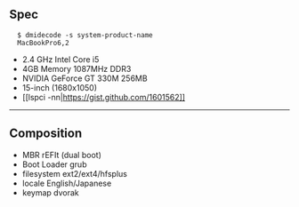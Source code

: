 ## Spec```  $ dmidecode -s system-product-name  MacBookPro6,2```* 2.4 GHz Intel Core i5* 4GB Memory 1087MHz DDR3* NVIDIA GeForce GT 330M 256MB* 15-inch (1680x1050)* [[lspci -nn|https://gist.github.com/1601562]]-----## Composition* MBR rEFIt (dual boot)* Boot Loader grub* filesystem ext2/ext4/hfsplus* locale English/Japanese* keymap dvorak
